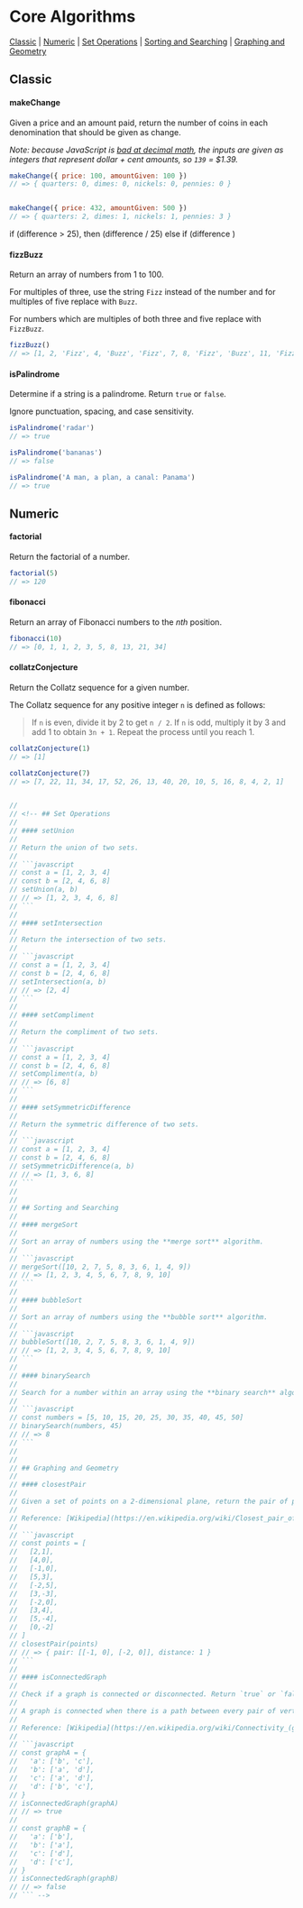 # Core Algorithms

[Classic](#classic) | [Numeric](#numeric) | [Set Operations](#set-operations) | [Sorting and Searching](#sorting-and-searching) | [Graphing and Geometry](#graphing-and-geometry)

## Classic

#### makeChange

Given a price and an amount paid, return the number of coins in each denomination that should be given as change.

_Note: because JavaScript is [bad at decimal math](http://adripofjavascript.com/blog/drips/avoiding-problems-with-decimal-math-in-javascript.html), the inputs are given as integers that represent dollar + cent amounts, so `139` = $1.39._

```javascript
makeChange({ price: 100, amountGiven: 100 })
// => { quarters: 0, dimes: 0, nickels: 0, pennies: 0 }


makeChange({ price: 432, amountGiven: 500 })
// => { quarters: 2, dimes: 1, nickels: 1, pennies: 3 }
```
if (difference > 25),
then (difference / 25)
else if (difference )


#### fizzBuzz

Return an array of numbers from 1 to 100.

For multiples of three, use the string `Fizz` instead of the number and for multiples of five replace with `Buzz`.

For numbers which are multiples of both three and five replace with `FizzBuzz`.

```javascript
fizzBuzz()
// => [1, 2, 'Fizz', 4, 'Buzz', 'Fizz', 7, 8, 'Fizz', 'Buzz', 11, 'Fizz', 13, 14, 'FizzBuzz', ...]
```

#### isPalindrome

Determine if a string is a palindrome. Return `true` or `false`.

Ignore punctuation, spacing, and case sensitivity.

```javascript
isPalindrome('radar')
// => true

isPalindrome('bananas')
// => false

isPalindrome('A man, a plan, a canal: Panama')
// => true
```

## Numeric

#### factorial

Return the factorial of a number.

```javascript
factorial(5)
// => 120
```

#### fibonacci

Return an array of Fibonacci numbers to the _nth_ position.

```javascript
fibonacci(10)
// => [0, 1, 1, 2, 3, 5, 8, 13, 21, 34]
```

#### collatzConjecture

Return the Collatz sequence for a given number.

The Collatz sequence for any positive integer `n` is defined as follows:

> If `n` is even, divide it by 2 to get `n / 2`. If `n` is odd, multiply it by 3 and add 1 to obtain `3n + 1`. Repeat the process until you reach 1.

```javascript
collatzConjecture(1)
// => [1]

collatzConjecture(7)
// => [7, 22, 11, 34, 17, 52, 26, 13, 40, 20, 10, 5, 16, 8, 4, 2, 1]


//
// <!-- ## Set Operations
//
// #### setUnion
//
// Return the union of two sets.
//
// ```javascript
// const a = [1, 2, 3, 4]
// const b = [2, 4, 6, 8]
// setUnion(a, b)
// // => [1, 2, 3, 4, 6, 8]
// ```
//
// #### setIntersection
//
// Return the intersection of two sets.
//
// ```javascript
// const a = [1, 2, 3, 4]
// const b = [2, 4, 6, 8]
// setIntersection(a, b)
// // => [2, 4]
// ```
//
// #### setCompliment
//
// Return the compliment of two sets.
//
// ```javascript
// const a = [1, 2, 3, 4]
// const b = [2, 4, 6, 8]
// setCompliment(a, b)
// // => [6, 8]
// ```
//
// #### setSymmetricDifference
//
// Return the symmetric difference of two sets.
//
// ```javascript
// const a = [1, 2, 3, 4]
// const b = [2, 4, 6, 8]
// setSymmetricDifference(a, b)
// // => [1, 3, 6, 8]
// ```
//
//
// ## Sorting and Searching
//
// #### mergeSort
//
// Sort an array of numbers using the **merge sort** algorithm.
//
// ```javascript
// mergeSort([10, 2, 7, 5, 8, 3, 6, 1, 4, 9])
// // => [1, 2, 3, 4, 5, 6, 7, 8, 9, 10]
// ```
//
// #### bubbleSort
//
// Sort an array of numbers using the **bubble sort** algorithm.
//
// ```javascript
// bubbleSort([10, 2, 7, 5, 8, 3, 6, 1, 4, 9])
// // => [1, 2, 3, 4, 5, 6, 7, 8, 9, 10]
// ```
//
// #### binarySearch
//
// Search for a number within an array using the **binary search** algorithm.
//
// ```javascript
// const numbers = [5, 10, 15, 20, 25, 30, 35, 40, 45, 50]
// binarySearch(numbers, 45)
// // => 8
// ```
//
//
// ## Graphing and Geometry
//
// #### closestPair
//
// Given a set of points on a 2-dimensional plane, return the pair of points with the least distance between them.
//
// Reference: [Wikipedia](https://en.wikipedia.org/wiki/Closest_pair_of_points_problem)
//
// ```javascript
// const points = [
//   [2,1],
//   [4,0],
//   [-1,0],
//   [5,3],
//   [-2,5],
//   [3,-3],
//   [-2,0],
//   [3,4],
//   [5,-4],
//   [0,-2]
// ]
// closestPair(points)
// // => { pair: [[-1, 0], [-2, 0]], distance: 1 }
// ```
//
// #### isConnectedGraph
//
// Check if a graph is connected or disconnected. Return `true` or `false`.
//
// A graph is connected when there is a path between every pair of vertices.
//
// Reference: [Wikipedia](https://en.wikipedia.org/wiki/Connectivity_(graph_theory))
//
// ```javascript
// const graphA = {
//   'a': ['b', 'c'],
//   'b': ['a', 'd'],
//   'c': ['a', 'd'],
//   'd': ['b', 'c'],
// }
// isConnectedGraph(graphA)
// // => true
//
// const graphB = {
//   'a': ['b'],
//   'b': ['a'],
//   'c': ['d'],
//   'd': ['c'],
// }
// isConnectedGraph(graphB)
// // => false
// ``` -->
